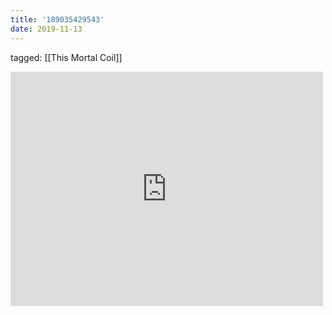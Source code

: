 ```yaml
---
title: '189035429543'
date: 2019-11-13
---
```

tagged: [[This Mortal Coil]]
<iframe allow="accelerometer; autoplay; clipboard-write; encrypted-media; gyroscope; picture-in-picture" allowfullscreen="" frameborder="0" height="375" id="youtube_iframe" src="https://www.youtube.com/embed/WByGMjdejD4?feature=oembed&amp;enablejsapi=1&amp;origin=https://safe.txmblr.com&amp;wmode=opaque" width="500"></iframe>
